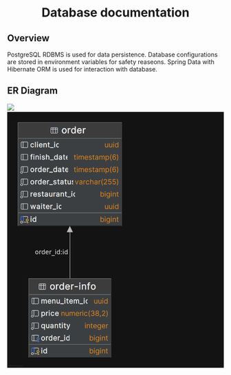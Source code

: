 <h1 style="text-align: center">Database documentation</h1>

<h2>Overview</h2> 
<p>PostgreSQL RDBMS is used for data persistence. Database configurations are stored in environment variables for safety reaseons.
Spring Data with Hibernate ORM is used for interaction with database. 
</p>
<h2>ER Diagram</h2>
<img  src="./er-diagram.png">
<img src="./order-service-er.png" />
